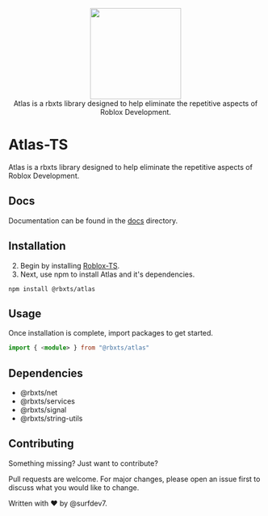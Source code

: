<p align="center">
	<img src=".github/logo.svg" height="180">
	<br>
	Atlas is a rbxts library designed to help eliminate the repetitive aspects of Roblox Development. 
</p>

# Atlas-TS

Atlas is a rbxts library designed to help eliminate the repetitive aspects of Roblox Development.

## Docs
Documentation can be found in the [docs](https://github.com/surfdev7/atlas-ts-npm/tree/main/docs) directory.

## Installation
2) Begin by installing [Roblox-TS](https://roblox-ts.com/).
2) Next, use npm to install Atlas and it's dependencies.
```node
npm install @rbxts/atlas
```

## Usage
Once installation is complete, import packages to get started.
```typescript
import { <module> } from "@rbxts/atlas"
```


## Dependencies
- @rbxts/net
- @rbxts/services
- @rbxts/signal
- @rbxts/string-utils

## Contributing
Something missing? Just want to contribute?

Pull requests are welcome. For major changes, please open an issue first to discuss what you would like to change.

Written with ❤️️ by @surfdev7.
